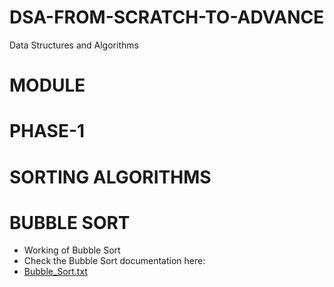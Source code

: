 # DSA-FROM-SCRATCH-TO-ADVANCE
Data Structures and Algorithms

# MODULE
# PHASE-1
  # SORTING ALGORITHMS
  # BUBBLE SORT
  - Working of Bubble Sort
  - Check the Bubble Sort documentation here:  
  - [Bubble_Sort.txt](https://github.com/vinayakmishra4/ALGO-LEARNING/blob/main/Sort%20Algo/Bubble_Sort.txt)
